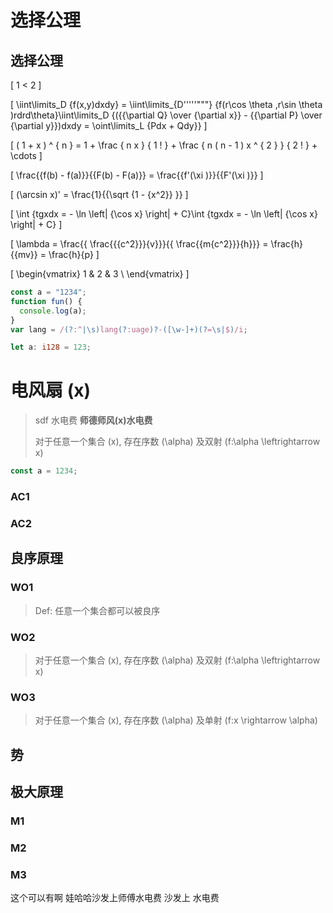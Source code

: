 # 选择公理

## 选择公理

\[
1 < 2
\]

\[
\iint\limits_D {f(x,y)dxdy} = \iint\limits_{D'''''"""} {f(r\cos \theta ,r\sin \theta )rdrd\theta}\iint\limits_D {({{\partial Q} \over {\partial x}} - {{\partial P} \over {\partial y}})dxdy = \oint\limits_L {Pdx + Qdy}}
\]

\[
( 1 + x ) ^ { n } = 1 + \frac { n x } { 1 ! } + \frac { n ( n - 1 ) x ^ { 2 } } { 2 ! } + \cdots
\]

\[
\frac{{f(b) - f(a)}}{{F(b) - F(a)}} = \frac{{f'(\xi )}}{{F'(\xi )}}
\]

\[
(\arcsin x)' = \frac{1}{{\sqrt {1 - {x^2}} }}
\]

\[
\int {tgxdx = - \ln \left| {\cos x} \right| + C}\int {tgxdx = - \ln \left| {\cos x} \right| + C}
\]

\[
\lambda = \frac{{ \frac{{{c^2}}}{v}}}{{ \frac{{m{c^2}}}{h}}} = \frac{h}{{mv}} = \frac{h}{p}
\]

\[
\begin{vmatrix}
1 & 2 & 3 \\
\end{vmatrix}
\]
```javascript
const a = "1234";
function fun() {
  console.log(a);
}
var lang = /(?:^|\s)lang(?:uage)?-([\w-]+)(?=\s|$)/i;
```

```rust
let a: i128 = 123;
```

# 电风扇 \(x\)

> sdf 水电费 **师德师风\(x\)水电费**
> 
> 对于任意一个集合 \(x\), 存在序数 \(\alpha\) 及双射 \(f:\alpha \leftrightarrow x\)

```javascript
const a = 1234;
```


### AC1

### AC2

## 良序原理

### WO1

> Def: 任意一个集合都可以被良序

### WO2

> 对于任意一个集合 \(x\), 存在序数 \(\alpha\) 及双射 \(f:\alpha \leftrightarrow x\)

### WO3

> 对于任意一个集合 \(x\), 存在序数 \(\alpha\) 及单射 \(f:x \rightarrow \alpha\)

## 势

## 极大原理

### M1

### M2

### M3
这个可以有啊 娃哈哈沙发上师傅水电费 沙发上 水电费
